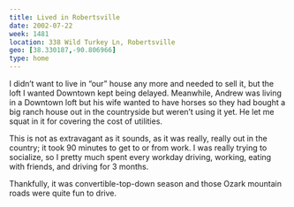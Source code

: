 ```yaml
---
title: Lived in Robertsville
date: 2002-07-22
week: 1481
location: 338 Wild Turkey Ln, Robertsville
geo: [38.330187,-90.806966]
type: home
---
```


I didn’t want to live in “our” house any more and needed to sell it, but the loft I wanted Downtown kept being delayed. Meanwhile, Andrew was living in a Downtown loft but his wife wanted to have horses so they had bought a big ranch house out in the countryside but weren’t using it yet. He let me squat in it for covering the cost of utilities.

This is not as extravagant as it sounds, as it was really, really out in the country; it took 90 minutes to get to or from work. I was really trying to socialize, so I pretty much spent every workday driving, working, eating with friends, and driving for 3 months.

Thankfully, it was convertible-top-down season and those Ozark mountain roads were quite fun to drive.

